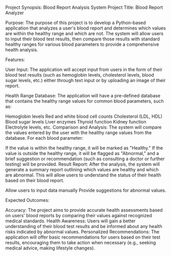 Project Synopsis: Blood Report Analysis System
Project Title: Blood Report Analyzer

Purpose:
The purpose of this project is to develop a Python-based application that analyzes a user's blood report and determines which values are within the healthy range and which are not. The system will allow users to input their blood test results, then compare those results with standard healthy ranges for various blood parameters to provide a comprehensive health analysis.

Features:

User Input:
The application will accept input from users in the form of their blood test results (such as hemoglobin levels, cholesterol levels, blood sugar levels, etc.) either through text input or by uploading an image of their report.

Health Range Database:
The application will have a pre-defined database that contains the healthy range values for common blood parameters, such as:

Hemoglobin levels
Red and white blood cell counts
Cholesterol (LDL, HDL)
Blood sugar levels
Liver enzymes
Thyroid function
Kidney function
Electrolyte levels, etc.
Comparison and Analysis:
The system will compare the values entered by the user with the healthy range values from the database. For each blood parameter:

If the value is within the healthy range, it will be marked as "Healthy."
If the value is outside the healthy range, it will be flagged as "Abnormal," and a brief suggestion or recommendation (such as consulting a doctor or further testing) will be provided.
Result Report:
After the analysis, the system will generate a summary report outlining which values are healthy and which are abnormal. This will allow users to understand the status of their health based on their blood report.

Allow users to input data manually
Provide suggestions for abnormal values.

Expected Outcomes:

Accuracy: The project aims to provide accurate health assessments based on users' blood reports by comparing their values against recognized medical standards.
Health Awareness: Users will gain a better understanding of their blood test results and be informed about any health risks indicated by abnormal values.
Personalized Recommendations: The application will offer basic recommendations for users based on their test results, encouraging them to take action when necessary (e.g., seeking medical advice, making lifestyle changes).
